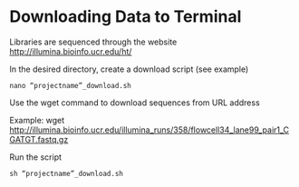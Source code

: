 # Downloading Data to Terminal
Libraries are sequenced through the website http://illumina.bioinfo.ucr.edu/ht/

In the desired directory, create a download script (see example)
```
nano “projectname”_download.sh
```
Use the wget command to download sequences from URL address 

Example:
wget http://illumina.bioinfo.ucr.edu/illumina_runs/358/flowcell34_lane99_pair1_CGATGT.fastq.gz

Run the  script
```
sh “projectname”_download.sh
```

